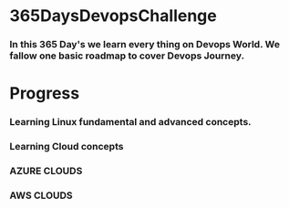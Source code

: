 # 365DaysDevopsChallenge
<h3>In this  365 Day's we learn every thing on Devops World. We fallow  one basic roadmap to cover Devops Journey.</h3>

<h1>Progress</h1>
 
### Learning Linux fundamental and advanced concepts.
### Learning Cloud concepts
### AZURE CLOUDS
### AWS CLOUDS
